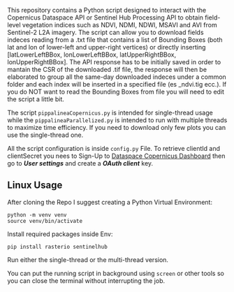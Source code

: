 This repository contains a Python script designed to interact with the Copernicus Dataspace API  or Sentinel Hub Processing API to obtain field-level vegetation indices such as NDVI, NDMI, NDWI, MSAVI and AVI from Sentinel-2 L2A imagery.
The script can allow you to download fields indeces reading from a .txt file that contains a list of Bounding Boxes (both lat and lon of lower-left and upper-right vertices) or directly inserting [latLowerLeftBBox, lonLowerLeftBBox, latUpperRightBBox, lonUpperRightBBox]. The API response has to be initially saved in order to mantain the CSR of the downloaded .tif file, the response will then be elaborated to group all the same-day downloaded indeces under a common folder and each index will be inserted in a specified file (es <file>_ndvi.tig ecc.).
If you do NOT want to read the Bounding Boxes from file you will need to edit the script a little bit. 

The script `pippalineaCopernicus.py` is intended for single-thread usage while the `pippalineaParallelized.py` is intended to run with multiple threads to maximize time efficiency. If you need to download only few plots you can use the single-thread one.

All the script configuration is inside `config.py` File. To retrieve clientId and clientSecret you nees to Sign-Up to [Dataspace Copernicus Dashboard](https://shapps.dataspace.copernicus.eu/dashboard/#/) then go to ***User settings*** and create a ***OAuth client*** key.

## Linux Usage
After cloning the Repo I suggest creating a Python Virtual Environment:
```
python -m venv venv
source venv/bin/activate
```
Install required packages inside Env:
```
pip install rasterio sentinelhub
```
Run either the single-thread or the multi-thread version.

You can put the running script in background using `screen` or other tools so you can close the terminal without interrupting the job.

